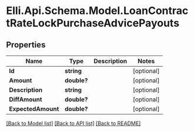 # Elli.Api.Schema.Model.LoanContractRateLockPurchaseAdvicePayouts
## Properties

Name | Type | Description | Notes
------------ | ------------- | ------------- | -------------
**Id** | **string** |  | [optional] 
**Amount** | **double?** |  | [optional] 
**Description** | **string** |  | [optional] 
**DiffAmount** | **double?** |  | [optional] 
**ExpectedAmount** | **double?** |  | [optional] 

[[Back to Model list]](../README.md#documentation-for-models) [[Back to API list]](../README.md#documentation-for-api-endpoints) [[Back to README]](../README.md)

